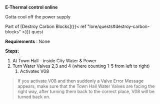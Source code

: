 **E-Thermal control online**

Gotta cool off the power supply

Part of [Destroy Carbon Blocks]({{< ref "lore/quests#destroy-carbon-blocks" >}}) quest

**Requirements** : None

**Steps:**

1. At Town Hall - inside City Water & Power
2. Turn Water Valves 2,3 and 4 (where counting 1-5 from left to right)
	1. Activates V08

>If you activate V08 and then suddenly a Valve Error Message appears, make sure that the Town Hall Water Valves are facing the right way, after turning them back to the correct place, V08 will be turned back on.

